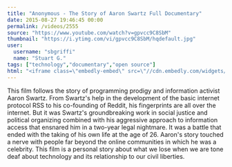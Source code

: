 ```yaml
---
title: "Anonymous - The Story of Aaron Swartz Full Documentary"
date: 2015-08-27 19:46:45 00:00
permalink: /videos/2555
source: "https://www.youtube.com/watch?v=gpvcc9C8SbM"
thumbnail: "https://i.ytimg.com/vi/gpvcc9C8SbM/hqdefault.jpg"
user:
  username: "sbgriffi"
  name: "Stuart G."
tags: ["technology","documentary","open source"]
html: "<iframe class=\"embedly-embed\" src=\"//cdn.embedly.com/widgets/media.html?src=https%3A%2F%2Fwww.youtube.com%2Fembed%2Fgpvcc9C8SbM%3Fwmode%3Dtransparent%26feature%3Doembed&wmode=transparent&url=https%3A%2F%2Fwww.youtube.com%2Fwatch%3Fv%3Dgpvcc9C8SbM&image=https%3A%2F%2Fi.ytimg.com%2Fvi%2Fgpvcc9C8SbM%2Fhqdefault.jpg&key=daaebf4d9cdd46779200162d0ca86e20&type=text%2Fhtml&schema=youtube\" width=\"854\" height=\"480\" scrolling=\"no\" frameborder=\"0\" allowfullscreen></iframe>"
---
```


This film follows the story of programming prodigy and information activist Aaron Swartz. From Swartz's help in the development of the basic internet protocol RSS to his co-founding of Reddit, his fingerprints are all over the internet. But it was Swartz's groundbreaking work in social justice and political organizing combined with his aggressive approach to information access that ensnared him in a two-year legal nightmare. It was a battle that ended with the taking of his own life at the age of 26. Aaron's story touched a nerve with people far beyond the online communities in which he was a celebrity. This film is a personal story about what we lose when we are tone deaf about technology and its relationship to our civil liberties.